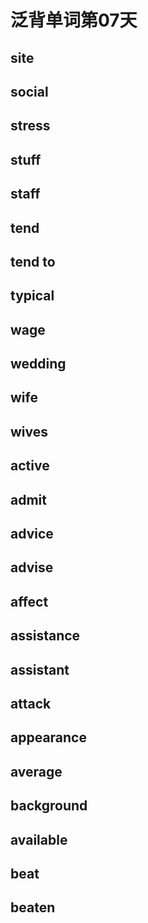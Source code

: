 # 泛背单词第07天

## site

## social

## stress

## stuff

## staff

## tend

## tend to

## typical

## wage

## wedding

## wife

## wives

## active

## admit

## advice

## advise

## affect

## assistance

## assistant

## attack

## appearance

## average

## background

## available

## beat

## beaten